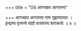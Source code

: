 +++
title = "04 आगच्छत आगतस्य"

+++
आगच्छत आगतस्य नाम गृह्णाम्यायतः ।  
इन्द्रस्य वृत्रघ्नो राज्ञो वासवस्य शतक्रतोः ॥ ४ ॥